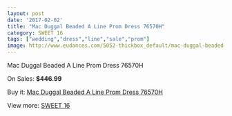 ```yaml
---
layout: post
date: '2017-02-02'
title: "Mac Duggal Beaded A Line Prom Dress 76570H"
category: SWEET 16
tags: ["wedding","dress","line","sale","prom"]
image: http://www.eudances.com/5052-thickbox_default/mac-duggal-beaded-a-line-prom-dress-76570h.jpg
---
```

Mac Duggal Beaded A Line Prom Dress 76570H

On Sales: **$446.99**
<a href="https://www.eudances.com/en/sweet-16/1708-mac-duggal-beaded-a-line-prom-dress-76570h.html"><amp-img layout="responsive" width="600" height="600" src="//www.eudances.com/5052-thickbox_default/mac-duggal-beaded-a-line-prom-dress-76570h.jpg" alt="Mac Duggal Beaded A Line Prom Dress 76570H 0" /></a>
<a href="https://www.eudances.com/en/sweet-16/1708-mac-duggal-beaded-a-line-prom-dress-76570h.html"><amp-img layout="responsive" width="600" height="600" src="//www.eudances.com/5053-thickbox_default/mac-duggal-beaded-a-line-prom-dress-76570h.jpg" alt="Mac Duggal Beaded A Line Prom Dress 76570H 1" /></a>

Buy it: [Mac Duggal Beaded A Line Prom Dress 76570H](https://www.eudances.com/en/sweet-16/1708-mac-duggal-beaded-a-line-prom-dress-76570h.html "Mac Duggal Beaded A Line Prom Dress 76570H")

View more: [SWEET 16](https://www.eudances.com/en/18-sweet-16 "SWEET 16")